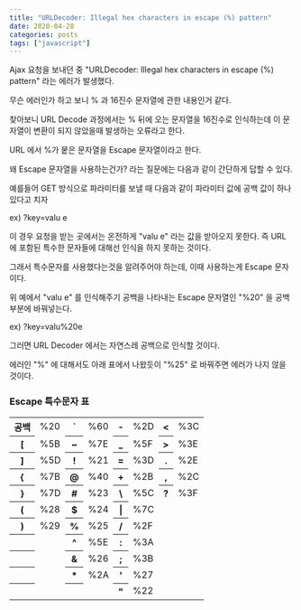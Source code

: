 ```yaml
---
title: "URLDecoder: Illegal hex characters in escape (%) pattern"
date: 2020-04-28
categories: posts
tags: ["javascript"]
---
```


Ajax 요청을 보내던 중 "URLDecoder: Illegal hex characters in escape (%) pattern" 라는 에러가 발생했다.

무슨 에러인가 하고 보니 % 과 16진수 문자열에 관한 내용인거 같다.

찾아보니 URL Decode 과정에서는 % 뒤에 오는 문자열을 16진수로 인식하는데 이 문자열이 변환이 되지 않았을때 발생하는 오류라고 한다.

URL 에서 %가 뭍은 문자열을 Escape 문자열이라고 한다.

왜 Escape 문자열을 사용하는건가? 라는 질문에는 다음과 같이 간단하게 답할 수 있다.

예를들어 GET 방식으로 파라미터를 보낼 때 다음과 같이 파라미터 값에 공백 값이 하나 있다고 치자

ex) ?key=valu e 

이 경우 요청을 받는 곳에서는 온전하게 "valu e" 라는 값을 받아오지 못한다. 즉 URL 에 포함된 특수한 문자들에 대해선 인식을 하지 못하는 것이다.

그래서 특수문자를 사용했다는것을 알려주어야 하는데, 이때 사용하는게 Escape 문자이다.

위 예에서 "valu e" 를 인식해주기 공백을 나타내는 Escape 문자열인 "%20" 을 공백부분에 바꿔넣는다.

ex) ?key=valu%20e

그러면 URL Decoder 에서는 자연스레 공백으로 인식할 것이다.

에러인 "%" 에 대해서도 아래 표에서 나왔듯이 "%25" 로 바꿔주면 에러가 나지 않을 것이다.

<h3><b> Escape 특수문자 표 </b> </h3>

<table>
  <tr>
    <th>공백</th>
    <td>%20</td>
    <th>`</th>
    <td>%60</td>
    <th>-</th>
    <td>%2D</td>
    <th><</th>
    <td>%3C</td>
  </tr>
  <tr>
    <th>[</th>
    <td>%5B</td>
    <th>~</th>
    <td>%7E</td>
    <th>_</th>
    <td>%5F</td>
    <th>></th>
    <td>%3E</td>
  </tr>
  <tr>
    <th>]</th>
    <td>%5D</td>
    <th>!</th>
    <td>%21</td>
    <th>=</th>
    <td>%3D</td>
    <th>.</th>
    <td>%2E</td>
  </tr>
  <tr>
    <th>{</th>
    <td>%7B</td>
    <th>@</th>
    <td>%40</td>
    <th>+</th>
    <td>%2B</td>
    <th>,</th>
    <td>%2C</td>
  </tr>
  <tr>
    <th>}</th>
    <td>%7D</td>
    <th>#</th>
    <td>%23</td>
    <th>\</th>
    <td>%5C</td>
    <th>?</th>
    <td>%3F</td>
  </tr>
  <tr>
    <th>(</th>
    <td>%28</td>
    <th>$</th>
    <td>%24</td>
    <th>|</th>
    <td>%7C</td>
  </tr>
  <tr>
    <th>)</th>
    <td>%29</td>
    <th>%</th>
    <td>%25</td>
    <th>/</th>
    <td>%2F</td>
  </tr>
  <tr>
    <th></th>
    <td></td>
    <th>^</th>
    <td>%5E</td>
    <th>:</th>
    <td>%3A</td>
  </tr>
  <tr>
    <th></th>
    <td></td>
    <th>&</th>
    <td>%26</td>
    <th>;</th>
    <td>%3B</td>
  </tr>
  <tr>
    <th></th>
    <td></td>
    <th>*</th>
    <td>%2A</td>
    <th>'</th>
    <td>%27</td>
  </tr>
  <tr>
    <th></th>
    <td></td>
    <th></th>
    <td></td>
    <th>"</th>
    <td>%22</td>
  </tr>
</table>
